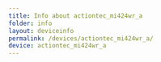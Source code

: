 ```yaml
---
title: Info about actiontec_mi424wr_a
folder: info
layout: deviceinfo
permalink: /devices/actiontec_mi424wr_a/
device: actiontec_mi424wr_a
---
```

